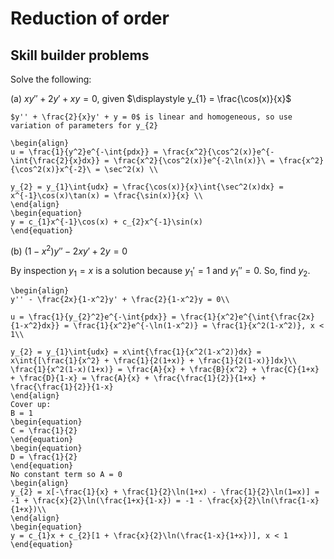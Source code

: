 # Reduction of order

## Skill builder problems

Solve the following:

(a) $xy'' + 2y' + xy = 0$, given $\displaystyle y_{1} = \frac{\cos(x)}{x}$

```{solution}
$y'' + \frac{2}{x}y' + y = 0$ is linear and homogeneous, so use variation of parameters for y_{2}

\begin{align}
u = \frac{1}{y^2}e^{-\int{pdx}} = \frac{x^2}{\cos^2(x)}e^{-\int{\frac{2}{x}dx}} = \frac{x^2}{\cos^2(x)}e^{-2\ln(x)}\ = \frac{x^2}{\cos^2(x)}x^{-2}\ = \sec^2(x) \\

y_{2} = y_{1}\int{udx} = \frac{\cos(x)}{x}\int{\sec^2(x)dx} = x^{-1}\cos(x)\tan(x) = \frac{\sin(x)}{x} \\
\end{align}
\begin{equation}
y = c_{1}x^{-1}\cos(x) + c_{2}x^{-1}\sin(x)
\end{equation}
```

(b) $(1-x^2)y'' - 2xy' + 2y = 0$

By inspection $y_{1} = x$ is a solution because $y_{1}' = 1$ and $y_{1}'' = 0$. So, find $y_{2}$.

```{solution}
\begin{align}
y'' - \frac{2x}{1-x^2}y' + \frac{2}{1-x^2}y = 0\\

u = \frac{1}{y_{2}^2}e^{-\int{pdx}} = \frac{1}{x^2}e^{\int{\frac{2x}{1-x^2}dx}} = \frac{1}{x^2}e^{-\ln(1-x^2)} = \frac{1}{x^2(1-x^2)}, x < 1\\

y_{2} = y_{1}\int{udx} = x\int{\frac{1}{x^2(1-x^2)}dx} = x\int{[\frac{1}{x^2} + \frac{1}{2(1+x)} + \frac{1}{2(1-x)}]dx}\\
\frac{1}{x^2(1-x)(1+x)} = \frac{A}{x} + \frac{B}{x^2} + \frac{C}{1+x} + \frac{D}{1-x} = \frac{A}{x} + \frac{\frac{1}{2}}{1+x} + \frac{\frac{1}{2}}{1-x}
\end{align}
Cover up:
B = 1
\begin{equation}
C = \frac{1}{2}
\end{equation}
\begin{equation}
D = \frac{1}{2}
\end{equation}
No constant term so A = 0
\begin{align}
y_{2} = x[-\frac{1}{x} + \frac{1}{2}\ln(1+x) - \frac{1}{2}\ln(1=x)] = -1 + \frac{x}{2}\ln(\frac{1+x}{1-x}) = -1 - \frac{x}{2}\ln(\frac{1-x}{1+x})\\
\end{align}
\begin{equation}
y = c_{1}x + c_{2}[1 + \frac{x}{2}\ln(\frac{1-x}{1+x})], x < 1
\end{equation}
```

